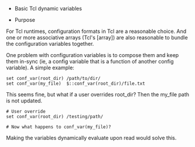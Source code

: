 * Basic Tcl dynamic variables

* Purpose

For Tcl runtimes, configuration formats in Tcl are a reasonable choice.  And one or more associative arrays (Tcl's [array]) are also reasonable to bundle the configuration variables together.

One problem with configuration variables is to compose them and keep them in-sync (ie, a config variable that is a function of another config variable).  A simple example:

```
set conf_var(root_dir) /path/to/dir/
set conf_var(my_file)  $::conf_var(root_dir)/file.txt
```

This seems fine, but what if a user overrides root_dir?  Then the my_file path is not updated.

```
# User override
set conf_var(root_dir) /testing/path/

# Now what happens to conf_var(my_file)?
```

Making the variables dynamically evaluate upon read would solve this.

